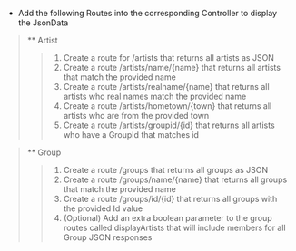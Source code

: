 * Add the following Routes into the corresponding Controller to display the JsonData
> ** Artist
>> 1. Create a route for /artists that returns all artists as JSON
>> 2. Create a route /artists/name/{name} that returns all artists that match the provided name
>> 3. Create a route /artists/realname/{name} that returns all artists who real names match the provided name
>> 4. Create a route /artists/hometown/{town} that returns all artists who are from the provided town
>> 5. Create a route /artists/groupid/{id} that returns all artists who have a GroupId that matches id

> ** Group
>> 1. Create a route /groups that returns all groups as JSON
>> 2. Create a route /groups/name/{name} that returns all groups that match the provided name
>> 3. Create a route /groups/id/{id} that returns all groups with the provided Id value
>> 4. (Optional) Add an extra boolean parameter to the group routes called displayArtists that will include members for all Group JSON responses

